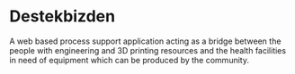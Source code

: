 # Destekbizden
A web based process support application acting as a bridge between the people with engineering and 3D printing resources and the health facilities in need of equipment which can be produced by the community.

